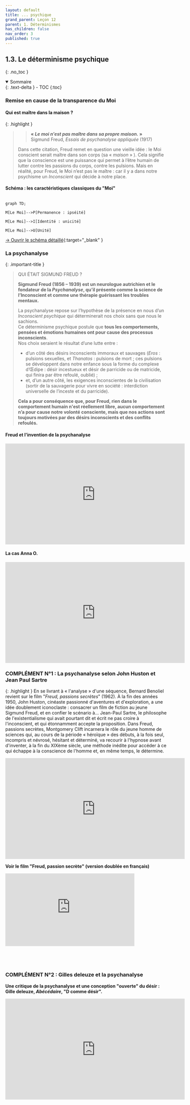 ```yaml
---
layout: default
title: ... psychique
grand_parent: Leçon 12
parent: 1. Déterminismes
has_children: false
nav_order: 3
published: true
---
```

## 1.3. Le déterminisme psychique
{: .no_toc }

<details open markdown="block">
  <summary>
    Sommaire
  </summary>
  {: .text-delta }
- TOC
{:toc}
</details>

### Remise en cause de la transparence du Moi

#### Qui est maître dans la maison ?

{: .highlight }
>> **« _Le moi n'est pas maître dans sa propre maison._ »**  
>> Sigmund Freud, _Essais de psychanalyse appliquée_ (1917)  
>
>Dans cette citation, Freud remet en question une vieille idée : le Moi conscient serait maître dans son corps (sa « *maison* » ). Cela signifie que la conscience est une puissance qui permet à l’être humain de lutter contre les passions du corps, contre les pulsions. Mais en réalité, pour Freud, le Moi n’est pas le maître : car il y a dans notre psychisme un *Inconscient* qui décide à notre place.

#### Schéma : les caractéristiques classiques du "Moi"

```mermaid

graph TD; 

M[Le Moi]-->P[Permanence : ipséité]

M[Le Moi]-->I[Identité : unicité]

M[Le Moi]-->U[Unité]

```

[→ Ouvrir le schéma détaillé](https://rollauda.github.io/schemas/cartes/moi.html){:target="_blank" } 

### La psychanalyse

{: .important-title }
> QUI ÉTAIT SIGMUND FREUD ?
>
> **Sigmund Freud (1856 – 1939) est un neurologue autrichien et le fondateur de la *Psychanalyse*, qu’il présente comme la science de l’Inconscient et comme une thérapie guérissant les troubles mentaux.** 
>
> La psychanalyse repose sur l’hypothèse de la présence en nous d’un *Inconscient psychique* qui déterminerait nos choix sans que nous le sachions.  
>Ce déterminisme psychique postule que **tous les comportements, pensées et émotions humaines ont pour cause des processus inconscients**.  
> Nos choix seraient le résultat d’une lutte entre : 
>- d’un côté des désirs inconscients immoraux et sauvages (*Eros* : pulsions sexuelles, et *Thanatos* : pulsions de mort ; ces pulsions se développent dans notre enfance sous la forme du complexe d’Œdipe : désir incestueux et désir de parricide ou de matricide, qui finira par être refoulé, oublié) ;
>- et, d’un autre côté, les exigences inconscientes de la civilisation (sortir de la sauvagerie pour vivre en société : interdiction universelle  de l’inceste et du parricide). 
>
>**Cela a pour conséquence que, pour Freud, rien dans le comportement humain n'est réellement libre, aucun comportement n’a pour cause notre volonté consciente, mais que nos actions sont toujours motivées par des désirs inconscients et des conflits refoulés.** 

#### Freud et l'invention de la psychanalyse

<iframe width="560" height="315" src="https://www.youtube.com/embed/jWsP4g6yekU?si=R0PS9oasNGLBUNVj" title="YouTube video player" frameborder="0" allow="accelerometer; autoplay; clipboard-write; encrypted-media; gyroscope; picture-in-picture; web-share" referrerpolicy="strict-origin-when-cross-origin" allowfullscreen></iframe>

#### La cas Anna O.

<iframe width="560" height="315" src="https://www.youtube.com/embed/ssN-4DVd_bM?si=rM_PkTVJPS2Cttvn" title="YouTube video player" frameborder="0" allow="accelerometer; autoplay; clipboard-write; encrypted-media; gyroscope; picture-in-picture; web-share" referrerpolicy="strict-origin-when-cross-origin" allowfullscreen></iframe>

### COMPLÉMENT N°1 : La psychanalyse selon John Huston et Jean Paul Sartre

{: .highlight }
En se livrant à « l'analyse » d'une séquence, Bernard Benoliel revient sur le film "*Freud, passions secrètes*" (1962). À la fin des années 1950, John Huston, cinéaste passionné d'aventures et d'exploration, a une idée doublement iconoclaste : consacrer un film de fiction au jeune Sigmund Freud, et en confier le scénario à... Jean-Paul Sartre, le philosophe de l'existentialisme qui avait pourtant dit et écrit ne pas croire à l'inconscient, et qui étonnamment accepte la proposition. Dans Freud, passions secrètes, Montgomery Clift incarnera le rôle du jeune homme de sciences qui, au cours de la période « héroïque » des débuts, à la fois seul, incompris et névrosé, hésitant et déterminé, va recourir à l'hypnose avant d'inventer, à la fin du XIXème siècle, une méthode inédite pour accéder à ce qui échappe à la conscience de l'homme et, en même temps, le détermine.

<iframe width="560" height="315" src="https://www.youtube.com/embed/5djVTdZaQp8?si=OoMH8nzDhWc5qtug" title="YouTube video player" frameborder="0" allow="accelerometer; autoplay; clipboard-write; encrypted-media; gyroscope; picture-in-picture; web-share" referrerpolicy="strict-origin-when-cross-origin" allowfullscreen></iframe>  

**Voir le film "Freud, passion secrète" (version doublée en français)**   

<div style="position:relative;padding-bottom:56.25%;height:0;overflow:hidden;"> <iframe style="width:80%;height:80%;position:absolute;left:0px;top:0px;overflow:hidden" frameborder="0" type="text/html" src="https://www.dailymotion.com/embed/video/xssabw" width="80%" height="80%" allowfullscreen title="Dailymotion Video Player" > </iframe> </div>

### COMPLÉMENT N°2 : Gilles deleuze et la psychanalyse

**Une critique de la psychanalyse et une conception "ouverte" du désir : Gille deleuze, *Abécédaire*, "D comme désir".**  

<iframe width="560" height="315" src="https://www.youtube.com/embed/tLlSRFLThYw?si=nfDbaEpy_DW5FffP" title="YouTube video player" frameborder="0" allow="accelerometer; autoplay; clipboard-write; encrypted-media; gyroscope; picture-in-picture; web-share" referrerpolicy="strict-origin-when-cross-origin" allowfullscreen></iframe>

